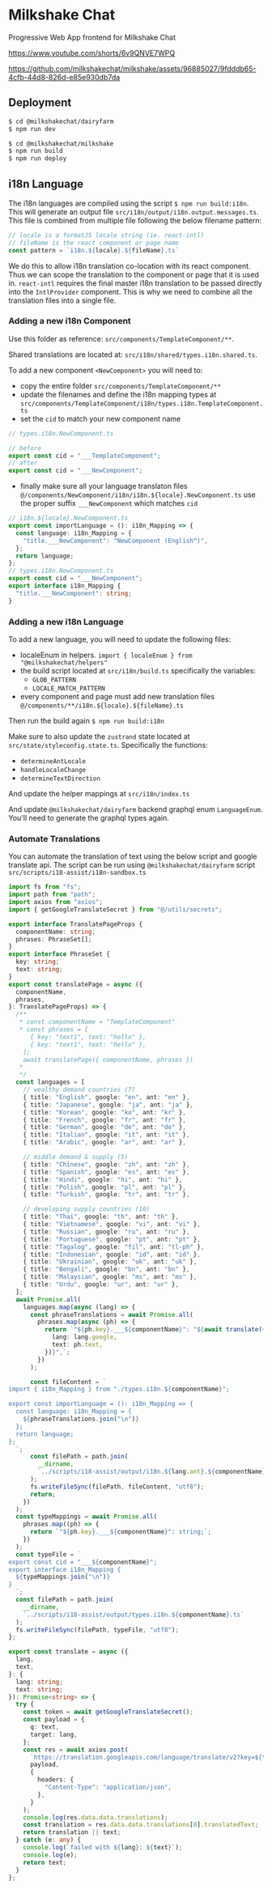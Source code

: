# Milkshake Chat

Progressive Web App frontend for Milkshake Chat

https://www.youtube.com/shorts/6v9QNVE7WPQ




https://github.com/milkshakechat/milkshake/assets/96885027/9fdddb65-4cfb-44d8-826d-e85e930db7da




## Deployment

```sh
$ cd @milkshakechat/dairyfarm
$ npm run dev

$ cd @milkshakechat/milkshake
$ npm run build
$ npm run deploy
```

## i18n Language

The i18n languages are compiled using the script `$ npm run build:i18n`. This will generate an output file `src/i18n/output/i18n.output.messages.ts`. This file is combined from multiple file following the below filename pattern:

```ts
// locale is a formatJS locale string (ie. react-intl)
// fileName is the react component or page name
const pattern = `i18n.${locale}.${fileName}.ts`
```

We do this to allow i18n translation co-location with its react component. Thus we can scope the translation to the component or page that it is used in. `react-intl` requires the final master i18n translation to be passed directly into the `IntlProvider` component. This is why we need to combine all the translation files into a single file.

### Adding a new i18n Component

Use this folder as reference: `src/components/TemplateComponent/**`.

Shared translations are located at: `src/i18n/shared/types.i18n.shared.ts`.

To add a new component `<NewComponent>` you will need to:

- copy the entire folder `src/components/TemplateComponent/**`
- update the filenames and define the i18n mapping types at `src/components/TemplateComponent/i18n/types.i18n.TemplateComponent.ts`
- set the `cid` to match your new component name
```ts
// types.i18n.NewComponent.ts

// before
export const cid = "___TemplateComponent";
// after
export const cid = "___NewComponent";
```
- finally make sure all your language translaton files `@/components/NewComponent/i18n/i18n.${locale}.NewComponent.ts` use the proper suffix `___NewComponent` which matches `cid`

```ts
// i18n.${locale}.NewComponent.ts
export const importLanguage = (): i18n_Mapping => {
  const language: i18n_Mapping = {
    "title.___NewComponent": "NewComponent (English™️)",
  };
  return language;
};
// types.i18n.NewComponent.ts
export const cid = "___NewComponent";
export interface i18n_Mapping {
  "title.___NewComponent": string;
}
```


### Adding a new i18n Language

To add a new language, you will need to update the following files:

- localeEnum in helpers. `import { localeEnum } from "@milkshakechat/helpers"`
- the build script located at `src/i18n/build.ts` specifically the variables:
  - `GLOB_PATTERN`
  - `LOCALE_MATCH_PATTERN`
- every component and page must add new translation files `@/components/**/i18n.${locale}.${fileName}.ts`

Then run the build again `$ npm run build:i18n`

Make sure to also update the `zustrand` state located at `src/state/styleconfig.state.ts`. Specifically the functions:

- `determineAntLocale`
- `handleLocaleChange`
- `determineTextDirection`

And update the helper mappings at `src/i18n/index.ts`

And update `@milkshakechat/dairyfarm` backend graphql enum `LanguageEnum`. You'll need to generate the graphql types again.

### Automate Translations

You can automate the translation of text using the below script and google translate api. The script can be run using `@milkshakechat/dairyfarm` script `src/scripts/i18-assist/i18n-sandbox.ts`

```ts
import fs from "fs";
import path from "path";
import axios from "axios";
import { getGoogleTranslateSecret } from "@/utils/secrets";

export interface TranslatePageProps {
  componentName: string;
  phrases: PhraseSet[];
}
export interface PhraseSet {
  key: string;
  text: string;
}
export const translatePage = async ({
  componentName,
  phrases,
}: TranslatePageProps) => {
  /**
   * const componentName = "TemplateComponent"
   * const phrases = [
      { key: "text1", text: "hello" },
      { key: "text1", text: "hello" },
    ];
    await translatePage({ componentName, phrases })
   * 
   */
  const languages = [
    // wealthy demand countries (7)
    { title: "English", google: "en", ant: "en" },
    { title: "Japanese", google: "ja", ant: "ja" },
    { title: "Korean", google: "ko", ant: "kr" },
    { title: "French", google: "fr", ant: "fr" },
    { title: "German", google: "de", ant: "de" },
    { title: "Italian", google: "it", ant: "it" },
    { title: "Arabic", google: "ar", ant: "ar" },

    // middle demand & supply (5)
    { title: "Chinese", google: "zh", ant: "zh" },
    { title: "Spanish", google: "es", ant: "es" },
    { title: "Hindi", google: "hi", ant: "hi" },
    { title: "Polish", google: "pl", ant: "pl" },
    { title: "Turkish", google: "tr", ant: "tr" },

    // developing supply countries (10)
    { title: "Thai", google: "th", ant: "th" },
    { title: "Vietnamese", google: "vi", ant: "vi" },
    { title: "Russian", google: "ru", ant: "ru" },
    { title: "Portuguese", google: "pt", ant: "pt" },
    { title: "Tagalog", google: "fil", ant: "tl-ph" },
    { title: "Indonesian", google: "id", ant: "id" },
    { title: "Ukrainian", google: "uk", ant: "uk" },
    { title: "Bengali", google: "bn", ant: "bn" },
    { title: "Malaysian", google: "ms", ant: "ms" },
    { title: "Urdu", google: "ur", ant: "ur" },
  ];
  await Promise.all(
    languages.map(async (lang) => {
      const phraseTranslations = await Promise.all(
        phrases.map(async (ph) => {
          return `"${ph.key}.___${componentName}": "${await translate({
            lang: lang.google,
            text: ph.text,
          })}",`;
        })
      );

      const fileContent = `
import { i18n_Mapping } from "./types.i18n.${componentName}";

export const importLanguage = (): i18n_Mapping => {
  const language: i18n_Mapping = {
    ${phraseTranslations.join("\n")}
  };
  return language;
};
  `;
      const filePath = path.join(
        __dirname,
        `../scripts/i18-assist/output/i18n.${lang.ant}.${componentName}.ts`
      );
      fs.writeFileSync(filePath, fileContent, "utf8");
      return;
    })
  );
  const typeMappings = await Promise.all(
    phrases.map((ph) => {
      return `"${ph.key}.___${componentName}": string;`;
    })
  );
  const typeFile = `
export const cid = "___${componentName}";
export interface i18n_Mapping {
  ${typeMappings.join("\n")}
}
  `;
  const filePath = path.join(
    __dirname,
    `../scripts/i18-assist/output/types.i18n.${componentName}.ts`
  );
  fs.writeFileSync(filePath, typeFile, "utf8");
};

export const translate = async ({
  lang,
  text,
}: {
  lang: string;
  text: string;
}): Promise<string> => {
  try {
    const token = await getGoogleTranslateSecret();
    const payload = {
      q: text,
      target: lang,
    };
    const res = await axios.post(
      `https://translation.googleapis.com/language/translate/v2?key=${token}`,
      payload,
      {
        headers: {
          "Content-Type": "application/json",
        },
      }
    );
    console.log(res.data.data.translations);
    const translation = res.data.data.translations[0].translatedText;
    return translation || text;
  } catch (e: any) {
    console.log(`failed with ${lang}: ${text}`);
    console.log(e);
    return text;
  }
};
```
